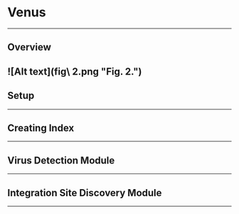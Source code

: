 # Venus
---

## Overview
![Alt text](fig\ 2.png "**Fig. 2.**")
---

## Setup
---

## Creating Index
---

## Virus Detection Module
---

## Integration Site Discovery Module
---
